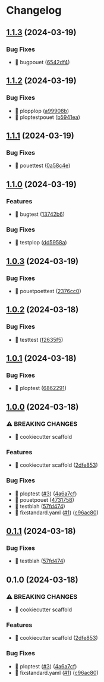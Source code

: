 # Changelog

## [1.1.3](https://github.com/Foxon-Consulting/fastapi_test/compare/fastapi_test-1.1.2...fastapi_test-1.1.3) (2024-03-19)


### Bug Fixes

* :bug: bugpouet ([6542df4](https://github.com/Foxon-Consulting/fastapi_test/commit/6542df40ad9bcdea8b3e1efd2e0c6f9040f65101))

## [1.1.2](https://github.com/Foxon-Consulting/fastapi_test/compare/fastapi_test-1.1.1...fastapi_test-1.1.2) (2024-03-19)


### Bug Fixes

* :bug: plopplop ([a99908b](https://github.com/Foxon-Consulting/fastapi_test/commit/a99908be6b15b24006f56c35cfa6a5750db3e253))
* :bug: ploptestpouet ([b5941ea](https://github.com/Foxon-Consulting/fastapi_test/commit/b5941eab39076033f0b18f6ff17b32b258e3feed))

## [1.1.1](https://github.com/Foxon-Consulting/fastapi_test/compare/fastapi_test-1.1.0...fastapi_test-1.1.1) (2024-03-19)


### Bug Fixes

* :bug: pouettest ([0a58c4e](https://github.com/Foxon-Consulting/fastapi_test/commit/0a58c4e35ee6d4a215d29eddcdd567be38671d9a))

## [1.1.0](https://github.com/Foxon-Consulting/fastapi_test/compare/fastapi_test-1.0.3...fastapi_test-1.1.0) (2024-03-19)


### Features

* :bug: bugtest ([13742b6](https://github.com/Foxon-Consulting/fastapi_test/commit/13742b65f95adb4bddd79dd4ea307c6b37f420ad))


### Bug Fixes

* :bug: testplop ([dd5958a](https://github.com/Foxon-Consulting/fastapi_test/commit/dd5958ad98609b25efc2f37ec9400f1912c1631e))

## [1.0.3](https://github.com/Foxon-Consulting/fastapi_test/compare/fastapi_test-1.0.2...fastapi_test-1.0.3) (2024-03-19)


### Bug Fixes

* :bug: pouetpoettest ([2376cc0](https://github.com/Foxon-Consulting/fastapi_test/commit/2376cc0a0659611d06e7b053db2202a38c4d3a27))

## [1.0.2](https://github.com/Foxon-Consulting/fastapi_test/compare/fastapi_test-1.0.1...fastapi_test-1.0.2) (2024-03-18)


### Bug Fixes

* :bug: testtest ([f2635f5](https://github.com/Foxon-Consulting/fastapi_test/commit/f2635f5ff12a5185ded2ea6f64c32c6c76ac7a0c))

## [1.0.1](https://github.com/Foxon-Consulting/fastapi_test/compare/fastapi_test-1.0.0...fastapi_test-1.0.1) (2024-03-18)


### Bug Fixes

* :bug: ploptest ([6862291](https://github.com/Foxon-Consulting/fastapi_test/commit/686229149068ab01d1ab7a19c1c663d507a6216e))

## [1.0.0](https://github.com/Foxon-Consulting/fastapi_test/compare/fastapi_test-v0.1.1...fastapi_test-1.0.0) (2024-03-18)


### ⚠ BREAKING CHANGES

* 🎉 cookiecutter scaffold

### Features

* 🎉 cookiecutter scaffold ([2dfe853](https://github.com/Foxon-Consulting/fastapi_test/commit/2dfe853a4d740696b9bb2bed31a7a3419f0aadf1))


### Bug Fixes

* :bug: ploptest ([#3](https://github.com/Foxon-Consulting/fastapi_test/issues/3)) ([4a6a7cf](https://github.com/Foxon-Consulting/fastapi_test/commit/4a6a7cf6e0fe5b0a7327383977be26e0d552d5a7))
* :bug: pouetpouet ([4731758](https://github.com/Foxon-Consulting/fastapi_test/commit/4731758f6f3730e2cc8db11dbe2da1dcd01181c0))
* :bug: testblah ([57fd474](https://github.com/Foxon-Consulting/fastapi_test/commit/57fd4743bf5685801564663acf0ea95f541164e6))
* :construction_worker: fixstandard.yaml ([#1](https://github.com/Foxon-Consulting/fastapi_test/issues/1)) ([c96ac80](https://github.com/Foxon-Consulting/fastapi_test/commit/c96ac802bd681f7d98a5afe2c8a68975dda76d02))

## [0.1.1](https://github.com/Foxon-Consulting/fastapi_test/compare/0.1.0...0.1.1) (2024-03-18)


### Bug Fixes

* :bug: testblah ([57fd474](https://github.com/Foxon-Consulting/fastapi_test/commit/57fd4743bf5685801564663acf0ea95f541164e6))

## 0.1.0 (2024-03-18)


### ⚠ BREAKING CHANGES

* 🎉 cookiecutter scaffold

### Features

* 🎉 cookiecutter scaffold ([2dfe853](https://github.com/Foxon-Consulting/fastapi_test/commit/2dfe853a4d740696b9bb2bed31a7a3419f0aadf1))


### Bug Fixes

* :bug: ploptest ([#3](https://github.com/Foxon-Consulting/fastapi_test/issues/3)) ([4a6a7cf](https://github.com/Foxon-Consulting/fastapi_test/commit/4a6a7cf6e0fe5b0a7327383977be26e0d552d5a7))
* :construction_worker: fixstandard.yaml ([#1](https://github.com/Foxon-Consulting/fastapi_test/issues/1)) ([c96ac80](https://github.com/Foxon-Consulting/fastapi_test/commit/c96ac802bd681f7d98a5afe2c8a68975dda76d02))
